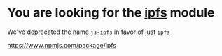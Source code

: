 # You are looking for the [ipfs](https://www.npmjs.com/package/ipfs) module

We've deprecated the name `js-ipfs` in favor of just `ipfs`

https://www.npmjs.com/package/ipfs
